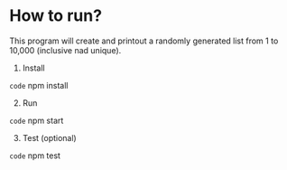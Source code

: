 # How to run?

This program will create and printout a randomly generated list from 1 to 10,000 (inclusive nad unique).

1. Install

`code` npm install

2. Run

`code` npm start

3. Test (optional)

`code` npm test
